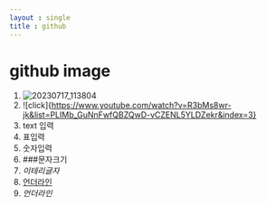 ```yaml
--- 
layout : single
title : github 
--- 
```

# github image
1. ![20230717_113804](https://github.com/kchair777/kchair777.github.io/assets/36319960/e8834463-6940-4021-9a9c-1344c20cbc24)
2. ![click]{https://www.youtube.com/watch?v=R3bMs8wr-jk&list=PLIMb_GuNnFwfQBZQwD-vCZENL5YLDZekr&index=3}
3. text 입력
4. 표입력
5. 숫자입력
6. ###문자크기
7. *이테리글자*
8. <u> 언더라인</u>
9. _언더라인_ 
